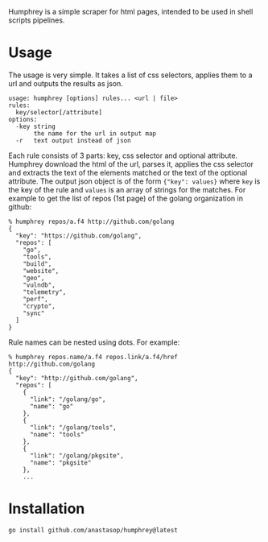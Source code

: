 
Humphrey is a simple scraper for html pages, intended to be used in shell scripts pipelines.

# Usage

The usage is very simple. It takes a list of css selectors, applies them to a url and outputs the results as json.

```
usage: humphrey [options] rules... <url | file>
rules:
  key/selector[/attribute]
options:
  -key string
       the name for the url in output map
  -r   text output instead of json
```

Each rule consists of 3 parts: key, css selector and optional attribute. Humphrey download the html of the url, parses it, applies the css selector and extracts the text of the elements matched or the text of the optional attribute. The output json object is of the form `{"key": values}` where `key` is the key of the rule and `values` is an array of strings for the matches. For example to get the list of repos (1st page) of the golang organization in github:

```
% humphrey repos/a.f4 http://github.com/golang
{
  "key": "https://github.com/golang",
  "repos": [
    "go",
    "tools",
    "build",
    "website",
    "geo",
    "vulndb",
    "telemetry",
    "perf",
    "crypto",
    "sync"
  ]
}
```

Rule names can be nested using dots. For example:

```
% humphrey repos.name/a.f4 repos.link/a.f4/href http://github.com/golang
{
  "key": "http://github.com/golang",
  "repos": [
    {
      "link": "/golang/go",
      "name": "go"
    },
    {
      "link": "/golang/tools",
      "name": "tools"
    },
    {
      "link": "/golang/pkgsite",
      "name": "pkgsite"
    },
    ...
```

# Installation

`go install github.com/anastasop/humphrey@latest`
